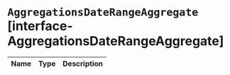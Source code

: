 # `AggregationsDateRangeAggregate` [interface-AggregationsDateRangeAggregate]

| Name | Type | Description |
| - | - | - |
